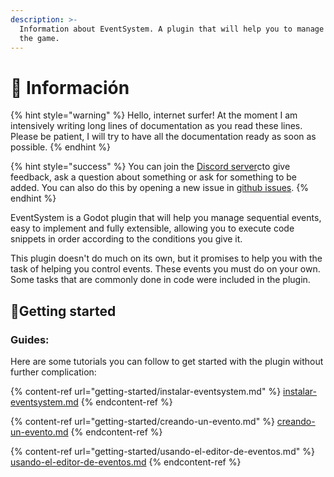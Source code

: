 ```yaml
---
description: >-
  Information about EventSystem. A plugin that will help you to manage events in
  the game.
---
```


# 🧐 Información

{% hint style="warning" %}
Hello, internet surfer! At the moment I am intensively writing long lines of documentation as you read these lines. Please be patient, I will try to have all the documentation ready as soon as possible.
{% endhint %}

{% hint style="success" %}
You can join the [Discord server](https://discord.gg/83YgrKgSZX)cto give feedback, ask a question about something or ask for something to be added. You can also do this by opening a new issue in [github issues](https://github.com/AnidemDex/Godot-EventSystem/issues).
{% endhint %}

EventSystem is a Godot plugin that will help you manage sequential events, easy to implement and fully extensible, allowing you to execute code snippets in order according to the conditions you give it.

This plugin doesn't do much on its own, but it promises to help you with the task of helping you control events. These events you must do on your own. Some tasks that are commonly done in code were included in the plugin.

## 🎉Getting started

### Guides:

Here are some tutorials you can follow to get started with the plugin without further complication:

{% content-ref url="getting-started/instalar-eventsystem.md" %}
[instalar-eventsystem.md](getting-started/installing-the-plugin.md)
{% endcontent-ref %}

{% content-ref url="getting-started/creando-un-evento.md" %}
[creando-un-evento.md](getting-started/creating-a-custom-event.md)
{% endcontent-ref %}

{% content-ref url="getting-started/usando-el-editor-de-eventos.md" %}
[usando-el-editor-de-eventos.md](getting-started/using-timelineeditor.md)
{% endcontent-ref %}
